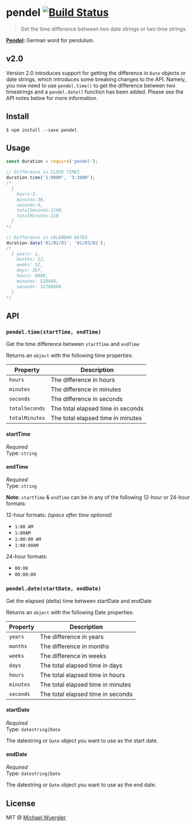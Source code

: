 # pendel [![Build Status](https://travis-ci.org/radiovisual/pendel.svg)](https://travis-ci.org/radiovisual/pendel)

> Get the time difference between two date strings or two time strings.

**[Pendel](https://de.wikipedia.org/wiki/Pendel):** German word for pendulum. 

## v2.0

Version 2.0 introduces support for getting the difference in `Date` objects or date strings, which introduces some
breaking changes to the API. Namely, you now need to use `pendel.time()` to get the difference between two timestrings
and a `pendel.date()` function has been added. Please see the API notes below for more information. 


## Install
```
$ npm install --save pendel
```


## Usage

```js
const duration = require('pendel');

// Difference in CLOCK TIMES
duration.time('1:00AM', '3:30AM');
/* 
  { 
    hours:3,
    minutes:30,
    seconds:0,
    totalSeconds:1100,
    totalMinutes:210
  }
*/

// Difference in CALENDAR DATES
duration.date('01/01/01', '01/03/02');
/* 
  { years: 1,
    months: 12,
    weeks: 52,
    days: 367,
    hours: 8808,
    minutes: 528480,
    seconds: 31708800
  }
*/
```


## API

### `pendel.time(startTime, endTime)`

Get the time difference between `startTime` and `endTime`

Returns an `object` with the following time properties:

Property | Description
--- | --- |
`hours` | The difference in hours
`minutes` | The difference in minutes
`seconds` | The difference in seconds
`totalSeconds` | The total elapsed time in seconds
`totalMinutes` | The total elapsed time in minutes

#### startTime

*Required*  
Type: `string`

#### endTime

*Required*  
Type: `string`

**Note:** `startTime` & `endTime` can be in any of the following 12-hour or 24-hour formats:

12-hour formats: *(space after time optional)*

- `1:00 AM`
- `1:00AM`
- `1:00:00 AM`
- `1:00:00AM`

24-hour formats:

- `00:00`
- `00:00:00`

### `pendel.date(startDate, endDate)`

Get the elapsed (delta) time between startDate and endDate

Returns an `object` with the following Date properties:

Property | Description
--- | --- |
`years` | The difference in years
`months` | The difference in months
`weeks` | The difference in weeks
`days` | The total elapsed time in days
`hours` | The total elapsed time in hours
`minutes` | The total elapsed time in minutes
`seconds` | The total elapsed time in seconds

#### startDate

*Required*  
Type: `datestring|Date`

The datestring or `Date` object you want to use as the start date.

#### endDate

*Required*  
Type: `datestring|Date`

The datestring or `Date` object you want to use as the end date.


## License

MIT @ [Michael Wuergler](http://www.numetriclabs.com)


